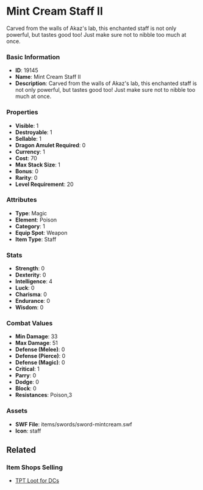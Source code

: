 # Mint Cream Staff II

Carved from the walls of Akaz's lab, this enchanted staff is not only powerful, but tastes good too! Just make sure not to nibble too much at once.

### Basic Information

- **ID**: 19145
- **Name**: Mint Cream Staff II
- **Description**: Carved from the walls of Akaz&#039;s lab, this enchanted staff is not only powerful, but tastes good too! Just make sure not to nibble too much at once.

### Properties

- **Visible**: 1
- **Destroyable**: 1
- **Sellable**: 1
- **Dragon Amulet Required**: 0
- **Currency**: 1
- **Cost**: 70
- **Max Stack Size**: 1
- **Bonus**: 0
- **Rarity**: 0
- **Level Requirement**: 20

### Attributes

- **Type**: Magic
- **Element**: Poison
- **Category**: 1
- **Equip Spot**: Weapon
- **Item Type**: Staff

### Stats

- **Strength**: 0
- **Dexterity**: 0
- **Intelligence**: 4
- **Luck**: 0
- **Charisma**: 0
- **Endurance**: 0
- **Wisdom**: 0

### Combat Values

- **Min Damage**: 33
- **Max Damage**: 51
- **Defense (Melee)**: 0
- **Defense (Pierce)**: 0
- **Defense (Magic)**: 0
- **Critical**: 1
- **Parry**: 0
- **Dodge**: 0
- **Block**: 0
- **Resistances**: Poison,3

### Assets

- **SWF File**: items/swords/sword-mintcream.swf
- **Icon**: staff

## Related

### Item Shops Selling

- [TPT Loot for DCs](../item-shops/644-tpt-loot-for-dcs.md)

